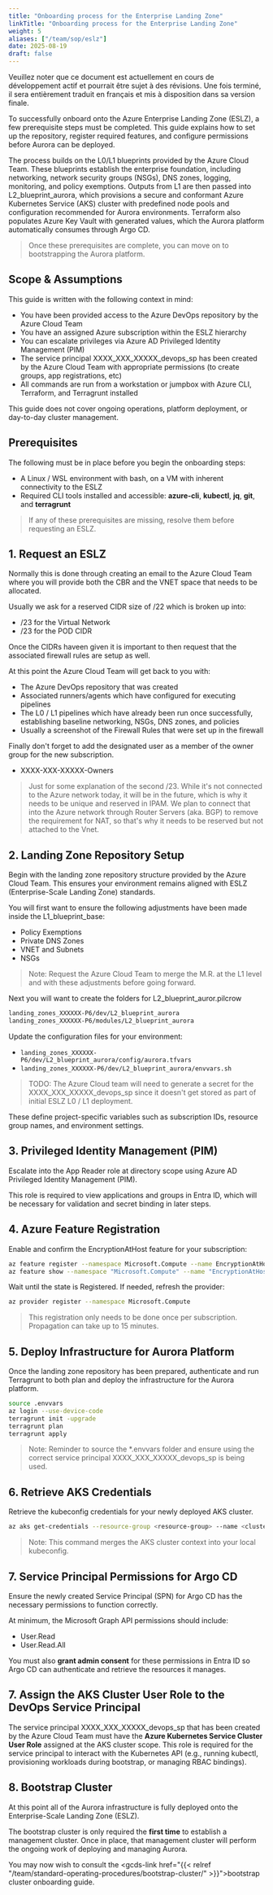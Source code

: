 ```yaml
---
title: "Onboarding process for the Enterprise Landing Zone"
linkTitle: "Onboarding process for the Enterprise Landing Zone"
weight: 5
aliases: ["/team/sop/eslz"]
date: 2025-08-19
draft: false
---
```


<gcds-alert alert-role="danger" container="full" heading="Avis de traduction" hide-close-btn="true" hide-role-icon="false" is-fixed="false" class="hydrated mb-400">
<gcds-text>Veuillez noter que ce document est actuellement en cours de développement actif et pourrait être sujet à des révisions. Une fois terminé, il sera entièrement traduit en français et mis à disposition dans sa version finale.</gcds-text>
</gcds-alert>

To successfully onboard onto the Azure Enterprise Landing Zone (ESLZ), a few prerequisite steps must be completed. This guide explains how to set up the repository, register required features, and configure permissions before Aurora can be deployed.

The process builds on the L0/L1 blueprints provided by the Azure Cloud Team. These blueprints establish the enterprise foundation, including networking, network security groups (NSGs), DNS zones, logging, monitoring, and policy exemptions. Outputs from L1 are then passed into L2_blueprint_aurora, which provisions a secure and conformant Azure Kubernetes Service (AKS) cluster with predefined node pools and configuration recommended for Aurora environments. Terraform also populates Azure Key Vault with generated values, which the Aurora platform automatically consumes through Argo CD.

> Once these prerequisites are complete, you can move on to bootstrapping the Aurora platform.

## Scope & Assumptions

This guide is written with the following context in mind:

- You have been provided access to the Azure DevOps repository by the Azure Cloud Team
- You have an assigned Azure subscription within the ESLZ hierarchy
- You can escalate privileges via Azure AD Privileged Identity Management (PIM)
- The service principal XXXX_XXX_XXXXX_devops_sp has been created by the Azure Cloud Team with appropriate permissions (to create groups, app registrations, etc)
- All commands are run from a workstation or jumpbox with Azure CLI, Terraform, and Terragrunt installed

This guide does not cover ongoing operations, platform deployment, or day-to-day cluster management.

## Prerequisites

The following must be in place before you begin the onboarding steps:

- A Linux / WSL environment with bash, on a VM with inherent connectivity to the ESLZ
- Required CLI tools installed and accessible: **azure-cli**, **kubectl**, **jq**, **git**, and **terragrunt**

> If any of these prerequisites are missing, resolve them before requesting an ESLZ.

## 1. Request an ESLZ

Normally this is done through creating an email to the Azure Cloud Team where you will provide both the CBR and the VNET space that needs to be allocated.

Usually we ask for a reserved CIDR size of /22 which is broken up into:

- /23 for the Virtual Network
- /23 for the POD CIDR

Once the CIDRs haveen given it is important to then request that the associated firewall rules are setup as well.

At this point the Azure Cloud Team will get back to you with:

- The Azure DevOps repository that was created
- Associated runners/agents which have configured for executing pipelines
- The L0 / L1 pipelines which have already been run once successfully, establishing baseline networking, NSGs, DNS zones, and policies
- Usually a screenshot of the Firewall Rules that were set up in the firewall

Finally don't forget to add the designated user as a member of the owner group for the new subscription.

-  XXXX-XXX-XXXXX-Owners

> Just for some explanation of the second /23. While it's not connected to the Azure network today, it will be in the future, which is why it needs to be unique and reserved in IPAM. We plan to connect that into the Azure network through Router Servers (aka. BGP) to remove the requirement for NAT, so that's why it needs to be reserved but not attached to the Vnet.

## 2. Landing Zone Repository Setup

Begin with the landing zone repository structure provided by the Azure Cloud Team. This ensures your environment remains aligned with ESLZ (Enterprise-Scale Landing Zone) standards.

You will first want to ensure the following adjustments have been made inside the L1_blueprint_base:

- Policy Exemptions
- Private DNS Zones
- VNET and Subnets
- NSGs

> Note: Request the Azure Cloud Team to merge the M.R. at the L1 level and with these adjustments before going forward.

Next you will want to create the folders for L2_blueprint_auror.pilcrow

```txt
landing_zones_XXXXXX-P6/dev/L2_blueprint_aurora
landing_zones_XXXXXX-P6/modules/L2_blueprint_aurora
```

Update the configuration files for your environment:

- `landing_zones_XXXXXX-P6/dev/L2_blueprint_aurora/config/aurora.tfvars`
- `landing_zones_XXXXXX-P6/dev/L2_blueprint_aurora/envvars.sh`

> TODO: The Azure Cloud team will need to generate a secret for the XXXX_XXX_XXXXX_devops_sp since it doesn't get stored as part of initial ESLZ L0 / L1 deployment.

These define project-specific variables such as subscription IDs, resource group names, and environment settings.

## 3. Privileged Identity Management (PIM)

Escalate into the App Reader role at directory scope using Azure AD Privileged Identity Management (PIM).

This role is required to view applications and groups in Entra ID, which will be necessary for validation and secret binding in later steps.

## 4. Azure Feature Registration

Enable and confirm the EncryptionAtHost feature for your subscription:

```sh
az feature register --namespace Microsoft.Compute --name EncryptionAtHost
az feature show --namespace "Microsoft.Compute" --name "EncryptionAtHost"
```

Wait until the state is Registered. If needed, refresh the provider:

```sh
az provider register --namespace Microsoft.Compute
```

> This registration only needs to be done once per subscription. Propagation can take up to 15 minutes.

## 5. Deploy Infrastructure for Aurora Platform

Once the landing zone repository has been prepared, authenticate and run Terragrunt to both plan and deploy the infrastructure for the Aurora platform.

```sh
source .envvars
az login --use-device-code
terragrunt init -upgrade
terragrunt plan
terragrunt apply
```

> Note: Reminder to source the *.envvars folder and ensure using the correct service principal XXXX_XXX_XXXXX_devops_sp is being used.

## 6. Retrieve AKS Credentials

Retrieve the kubeconfig credentials for your newly deployed AKS cluster.

```sh
az aks get-credentials --resource-group <resource-group> --name <cluster-name>
```

> Note: This command merges the AKS cluster context into your local kubeconfig.

## 7. Service Principal Permissions for Argo CD

Ensure the newly created Service Principal (SPN) for Argo CD has the necessary permissions to function correctly.

At minimum, the Microsoft Graph API permissions should include:

- User.Read
- User.Read.All

You must also **grant admin consent** for these permissions in Entra ID so Argo CD can authenticate and retrieve the resources it manages.

## 7. Assign the AKS Cluster User Role to the DevOps Service Principal

The service principal XXXX_XXX_XXXXX_devops_sp that has been created by the Azure Cloud Team must have the **Azure Kubernetes Service Cluster User Role** assigned at the AKS cluster scope. This role is required for the service principal to interact with the Kubernetes API (e.g., running kubectl, provisioning workloads during bootstrap, or managing RBAC bindings).

## 8. Bootstrap Cluster

At this point all of the Aurora infrastructure is fully deployed onto the Enterprise-Scale Landing Zone (ESLZ).

The bootstrap cluster is only required the **first time** to establish a management cluster. Once in place, that management cluster will perform the ongoing work of deploying and managing Aurora.

You may now wish to consult the <gcds-link href="{{< relref "/team/standard-operating-procedures/bootstrap-cluster/" >}}">bootstrap cluster onboarding guide</gcds-link>.
